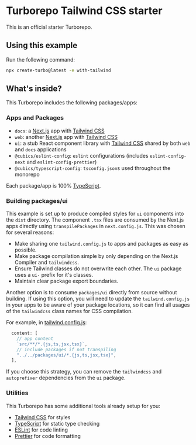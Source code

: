 # Turborepo Tailwind CSS starter

This is an official starter Turborepo.

## Using this example

Run the following command:

```sh
npx create-turbo@latest -e with-tailwind
```

## What's inside?

This Turborepo includes the following packages/apps:

### Apps and Packages

- `docs`: a [Next.js](https://nextjs.org/) app with [Tailwind CSS](https://tailwindcss.com/)
- `web`: another [Next.js](https://nextjs.org/) app with [Tailwind CSS](https://tailwindcss.com/)
- `ui`: a stub React component library with [Tailwind CSS](https://tailwindcss.com/) shared by both `web` and `docs` applications
- `@cubics/eslint-config`: `eslint` configurations (includes `eslint-config-next` and `eslint-config-prettier`)
- `@cubics/typescript-config`: `tsconfig.json`s used throughout the monorepo

Each package/app is 100% [TypeScript](https://www.typescriptlang.org/).

### Building packages/ui

This example is set up to produce compiled styles for `ui` components into the `dist` directory. The component `.tsx` files are consumed by the Next.js apps directly using `transpilePackages` in `next.config.js`. This was chosen for several reasons:

- Make sharing one `tailwind.config.js` to apps and packages as easy as possible.
- Make package compilation simple by only depending on the Next.js Compiler and `tailwindcss`.
- Ensure Tailwind classes do not overwrite each other. The `ui` package uses a `ui-` prefix for it's classes.
- Maintain clear package export boundaries.

Another option is to consume `packages/ui` directly from source without building. If using this option, you will need to update the `tailwind.config.js` in your apps to be aware of your package locations, so it can find all usages of the `tailwindcss` class names for CSS compilation.

For example, in [tailwind.config.js](packages/tailwind-config/tailwind.config.js):

```js
  content: [
    // app content
    `src/**/*.{js,ts,jsx,tsx}`,
    // include packages if not transpiling
    "../../packages/ui/*.{js,ts,jsx,tsx}",
  ],
```

If you choose this strategy, you can remove the `tailwindcss` and `autoprefixer` dependencies from the `ui` package.

### Utilities

This Turborepo has some additional tools already setup for you:

- [Tailwind CSS](https://tailwindcss.com/) for styles
- [TypeScript](https://www.typescriptlang.org/) for static type checking
- [ESLint](https://eslint.org/) for code linting
- [Prettier](https://prettier.io) for code formatting
